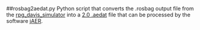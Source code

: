 ##rosbag2aedat.py
Python script that converts the .rosbag output file from the [rpg_davis_simulator](https://github.com/uzh-rpg/rpg_davis_simulator) into a [2.0 .aedat](https://inilabs.com/support/software/fileformat/) file that can be processed by the software [jAER](https://sourceforge.net/p/jaer/wiki/Home/).
